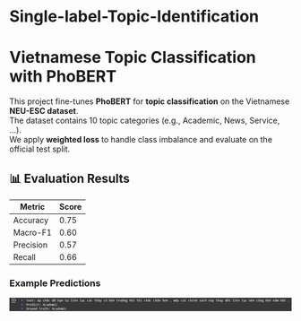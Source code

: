 # Single-label-Topic-Identification
# Vietnamese Topic Classification with PhoBERT  
This project fine-tunes **PhoBERT** for **topic classification** on the Vietnamese **NEU-ESC dataset**.   
The dataset contains 10 topic categories (e.g., Academic, News, Service, ...).   
We apply **weighted loss** to handle class imbalance and evaluate on the official test split.


## 📊 Evaluation Results

| Metric       | Score  |
|--------------|--------|
| Accuracy     | 0.75   |
| Macro-F1     | 0.60   |
| Precision    | 0.57   |
| Recall       | 0.66   |

### Example Predictions
![Demo Predictions](https://github.com/Huyy1510/Single-label-Topic-Identification/blob/main/assests/Example.png)

